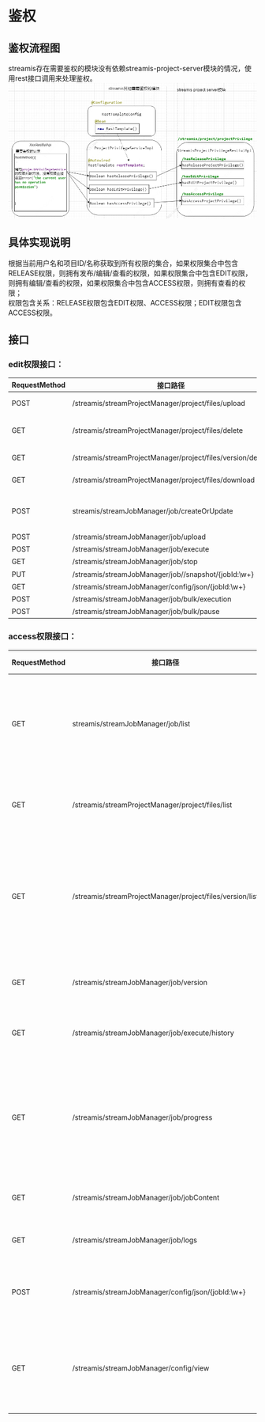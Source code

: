 # 鉴权

## 鉴权流程图
streamis存在需要鉴权的模块没有依赖streamis-project-server模块的情况，使用rest接口调用来处理鉴权。
![Streamis项目鉴权操作](../../images/zh_CN/streamis_project_privilege.png)

## 具体实现说明
根据当前用户名和项目ID/名称获取到所有权限的集合，如果权限集合中包含RELEASE权限，则拥有发布/编辑/查看的权限，如果权限集合中包含EDIT权限，则拥有编辑/查看的权限，如果权限集合中包含ACCESS权限，则拥有查看的权限；  
权限包含关系：RELEASE权限包含EDIT权限、ACCESS权限；EDIT权限包含ACCESS权限。

## 接口
### edit权限接口：

|RequestMethod  |接口路径                                          |名称             |
|------|----------------------------------------------------------|-----------------|
|POST  |/streamis/streamProjectManager/project/files/upload       |工程资源文件-导入   |
|GET   |/streamis/streamProjectManager/project/files/delete       |删除项目下该文件所有版本  |
|GET   |/streamis/streamProjectManager/project/files/version/delete |删除版本文件  |
|GET   |/streamis/streamProjectManager/project/files/download     |任务详情-下载  |
|POST  |streamis/streamJobManager/job/createOrUpdate              |创建或更新streamis-job|
|POST  |/streamis/streamJobManager/job/upload                     |上传文件  |
|POST  |/streamis/streamJobManager/job/execute                  |启动  |
|GET   |/streamis/streamJobManager/job/stop                     |停止  |
|PUT   |/streamis/streamJobManager/job//snapshot/{jobId:\w+}    |快照生成  |
|GET   |/streamis/streamJobManager/config/json/{jobId:\w+}    |配置-保存  |
|POST  |/streamis/streamJobManager/job/bulk/execution         |批量启动  |
|POST  |/streamis/streamJobManager/job/bulk/pause             |批量停止  |


### access权限接口：

|RequestMethod  |接口路径                                          |名称          |
|------|----------------------------------------------------------|-------------|
|GET   |streamis/streamJobManager/job/list                        |查询当前用户可查看job  |
|GET   |/streamis/streamProjectManager/project/files/list         |工程资源文件  |
|GET   |/streamis/streamProjectManager/project/files/version/list  |获取工程下该文件所有版本  |
|GET   |/streamis/streamJobManager/job/version                    |查询job版本  |
|GET   |/streamis/streamJobManager/job/execute/history            |job执行历史  |
|GET   |/streamis/streamJobManager/job/progress                |获取job当前版本最新task状态  |
|GET   |/streamis/streamJobManager/job/jobContent             |任务详情  |
|GET   |/streamis/streamJobManager/job/logs                   |获取日志  |
|POST  |/streamis/streamJobManager/config/json/{jobId:\w+}    |获得任务配置  |
|GET   |/streamis/streamJobManager/config/view                |查询当前job配置信息  |